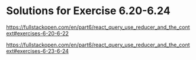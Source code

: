 # Solutions for Exercise 6.20-6.24
https://fullstackopen.com/en/part6/react_query_use_reducer_and_the_context#exercises-6-20-6-22

https://fullstackopen.com/en/part6/react_query_use_reducer_and_the_context#exercises-6-23-6-24
